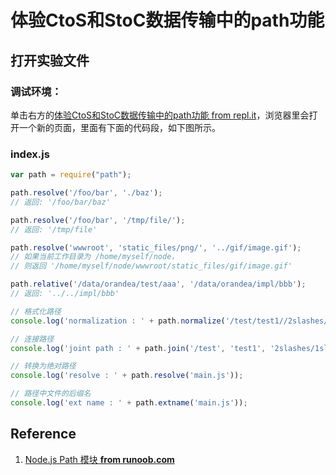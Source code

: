 # 体验CtoS和StoC数据传输中的path功能

## 打开实验文件

### 调试环境：
单击右方的[体验CtoS和StoC数据传输中的path功能 from repl.it](https://repl.it/@quanbinn/Ti-Yan-CtoSHe-StoCShu-Ju-Chuan-Shu-Zhong-De-pathGong-Neng)，浏览器里会打开一个新的页面，里面有下面的代码段，如下图所示。

### index.js

```javascript
var path = require("path");

path.resolve('/foo/bar', './baz');
// 返回: '/foo/bar/baz'

path.resolve('/foo/bar', '/tmp/file/');
// 返回: '/tmp/file'

path.resolve('wwwroot', 'static_files/png/', '../gif/image.gif');
// 如果当前工作目录为 /home/myself/node，
// 则返回 '/home/myself/node/wwwroot/static_files/gif/image.gif'

path.relative('/data/orandea/test/aaa', '/data/orandea/impl/bbb');
// 返回: '../../impl/bbb'

// 格式化路径
console.log('normalization : ' + path.normalize('/test/test1//2slashes/1slash/tab/..'));

// 连接路径
console.log('joint path : ' + path.join('/test', 'test1', '2slashes/1slash', 'tab', '..'));

// 转换为绝对路径
console.log('resolve : ' + path.resolve('main.js'));

// 路径中文件的后缀名
console.log('ext name : ' + path.extname('main.js'));
```

## Reference

1. [Node.js Path 模块 **from runoob.com**](https://www.runoob.com/nodejs/nodejs-path-module.html)



